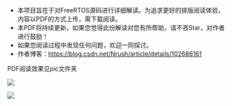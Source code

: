 - 本项目旨在于对FreeRTOS源码进行详细解读。为追求更好的排版阅读体验，内容以PDF的方式上传，需下载阅读。
- 本PDF将持续更新，如果您觉得此份解读对您有所帮助，请不吝Star，对作者进行鼓励！
- 如果您阅读过程中发现任何问题，欢迎一同探讨。
- 作者博客：https://blog.csdn.net/Nrush/article/details/102686161

PDF阅读效果见pic文件夹

![](https://github.com/Nrusher/FreeRTOS-Book/blob/master/pic/pdf-show1.png)

![](https://github.com/Nrusher/FreeRTOS-Book/blob/master/pic/pdf-show2.png)

